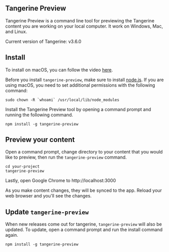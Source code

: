 ## Tangerine Preview
Tangerine Preview is a command line tool for previewing the Tangerine content you are working on your local computer. It work on Windows, Mac, and Linux. 

Current version of Tangerine: v3.6.0

## Install
To install on macOS, you can follow the video [here](https://youtu.be/WV3U7AABjXA). 

Before you install `tangerine-preview`, make sure to install [node.js](https://nodejs.org/en/). If you are using macOS, you need to set additional permissions with the following command:

```
sudo chown -R `whoami` /usr/local/lib/node_modules
```

Install the Tangerine Preview tool by opening a command prompt and running the following command.
```
npm install -g tangerine-preview
```


## Preview your content
Open a command prompt, change directory to your content that you would like to preview, then run the `tangerine-preview` command.

```
cd your-project
tangerine-preview
```

Lastly, open Google Chrome to http://localhost:3000

As you make content changes, they will be synced to the app. Reload your web browser and you'll see the changes.


## Update `tangerine-preview`
When new releases come out for tangerine, `tangerine-preview` will also be updated. To update, open a command prompt and run the install command again.

```
npm install -g tangerine-preview
```



